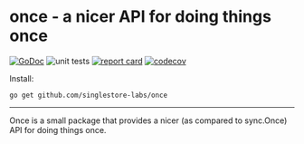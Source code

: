 # once - a nicer API for doing things once

[![GoDoc](https://godoc.org/github.com/singlestore-labs/once?status.svg)](https://pkg.go.dev/github.com/singlestore-labs/once)
![unit tests](https://github.com/singlestore-labs/once/actions/workflows/go.yml/badge.svg)
[![report card](https://goreportcard.com/badge/github.com/singlestore-labs/once)](https://goreportcard.com/report/github.com/singlestore-labs/once)
[![codecov](https://codecov.io/gh/singlestore-labs/once/branch/main/graph/badge.svg)](https://codecov.io/gh/singlestore-labs/once)

Install:

	go get github.com/singlestore-labs/once

---

Once is a small package that provides a nicer (as compared to sync.Once) API for doing
things once.
